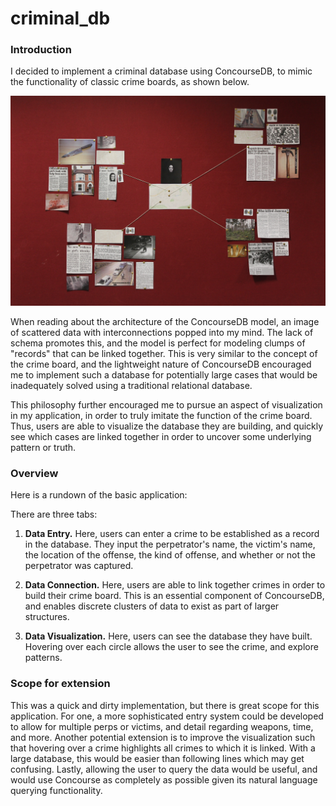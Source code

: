 # criminal_db

### Introduction

I decided to implement a criminal database using ConcourseDB, to mimic the functionality of classic crime boards, as shown below.

![A classic crime board](resources/crime_board.png "A classic crime board")

When reading about the architecture of the ConcourseDB model, an image of scattered data with interconnections popped into my mind. The lack of schema promotes this, and the model is perfect for modeling clumps of "records" that can be linked together. This is very similar to the concept of the crime board, and the lightweight nature of ConcourseDB encouraged me to implement such a database for potentially large cases that would be inadequately solved using a traditional relational database.

This philosophy further encouraged me to pursue an aspect of visualization in my application, in order to truly imitate the function of the crime board. Thus, users are able to visualize the database they are building, and quickly see which cases are linked together in order to uncover some underlying pattern or truth.


### Overview

Here is a rundown of the basic application:

There are three tabs:
1. **Data Entry.** Here, users can enter a crime to be established as a record in the database. They input the perpetrator's name, the victim's name, the location of the offense, the kind of offense, and whether or not the perpetrator was captured.

2. **Data Connection.** Here, users are able to link together crimes in order to build their crime board. This is an essential component of ConcourseDB, and enables discrete clusters of data to exist as part of larger structures.

3. **Data Visualization.** Here, users can see the database they have built. Hovering over each circle allows the user to see the crime, and explore patterns.

### Scope for extension

This was a quick and dirty implementation, but there is great scope for this application. For one, a more sophisticated entry system could be developed to allow for multiple perps or victims, and detail regarding weapons, time, and more. Another potential extension is to improve the visualization such that hovering over a crime highlights all crimes to which it is linked. With a large database, this would be easier than following lines which may get confusing. Lastly, allowing the user to query the data would be useful, and would use Concourse as completely as possible given its natural language querying functionality.

